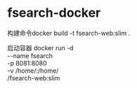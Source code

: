 # fsearch-docker
构建命令docker build -t fsearch-web:slim .

启动容器
docker run -d \
  --name fsearch \
  -p 8081:8080 \
  -v /home/:/home/ \
  /fsearch-web:slim
